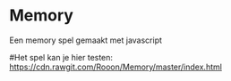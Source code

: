 # Memory
Een memory spel gemaakt met javascript

#Het spel kan je hier testen:
https://cdn.rawgit.com/Rooon/Memory/master/index.html
